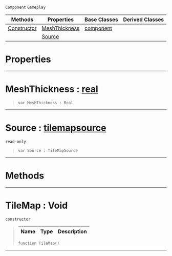  `Component` `Gameplay`



|Methods|Properties|Base Classes|Derived Classes|
|---|---|---|---|
|[ Constructor](https://github.com/ZilchEngine/ZilchDocs/blob/master/code_reference/class_reference/tilemap.markdown#tilemap-void)|[ MeshThickness](https://github.com/ZilchEngine/ZilchDocs/blob/master/code_reference/class_reference/tilemap.markdown#meshthickness-zero-engin)|[component](https://github.com/ZilchEngine/ZilchDocs/blob/master/code_reference/class_reference/component.markdown)| |
| |[ Source](https://github.com/ZilchEngine/ZilchDocs/blob/master/code_reference/class_reference/tilemap.markdown#source-zero-engine-docum)| | |


 #  Properties


---  
 #  MeshThickness : [real](https://github.com/ZilchEngine/ZilchDocs/blob/master/code_reference/nada_base_types/real.markdown)

> 
> ``` lang=cpp, name=Nada
> var MeshThickness : Real


---  
 #  Source : [tilemapsource](https://github.com/ZilchEngine/ZilchDocs/blob/master/code_reference/class_reference/tilemapsource.markdown)

 `read-only`

> 
> ``` lang=cpp, name=Nada
> var Source : TileMapSource


---  
 #  Methods


---  
 #  TileMap : Void

 `constructor`

> 
> |Name|Type|Description|
> |---|---|---|
> ``` lang=cpp, name=Nada
> function TileMap()
> ``` 


---  
 

 